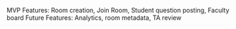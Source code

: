 MVP Features: Room creation, Join Room, Student question posting, Faculty board 
Future Features: Analytics, room metadata, TA review 
